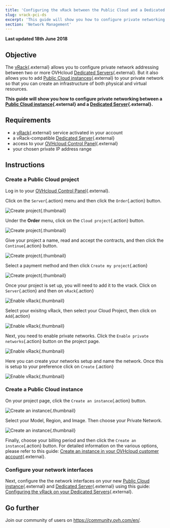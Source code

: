 ```yaml
---
title: 'Configuring the vRack between the Public Cloud and a Dedicated Server'
slug: vrack-pci-ds
excerpt: 'This guide will show you how to configure private networking between a Public Cloud instance and a Dedicated Server.'
section: 'Network Management'
---
```


**Last updated 18th June 2018**

## Objective

The [vRack](https://www.ovh.com/ca/en/solutions/vrack/){.external} allows you to configure private network addressing between two or more OVHcloud [Dedicated Servers](https://www.ovh.com/ca/en/dedicated_servers/){.external}. But it also allows you to add [Public Cloud instances](https://www.ovh.com/ca/en/public-cloud/instances/){.external} to your private network so that you can create an infrastructure of both physical and virtual resources.

**This guide will show you how to configure private networking between a [Public Cloud instance](https://www.ovh.com/ca/en/public-cloud/instances/){.external} and a [Dedicated Server](https://www.ovh.com/ca/en/dedicated_servers/){.external}.**


## Requirements

* a [vRack](https://www.ovh.com/ca/en/solutions/vrack/){.external} service activated in your account
* a vRack-compatible [Dedicated Server](https://www.ovh.com/ca/en/dedicated_servers/){.external}
* access to your [OVHcloud Control Panel](https://ca.ovh.com/auth/?action=gotomanager){.external}
* your chosen private IP address range


## Instructions

### Create a Public Cloud project

Log in to your [OVHcloud Control Panel](https://ca.ovh.com/auth/?action=gotomanager){.external}.

Click on the `Server`{.action} menu and then click the `Order`{.action} button.

![Create project](images/pci-project-01_2020.png){.thumbnail}

Under the **Order** menu, click on the `Cloud project`{.action} button.

![Create project](images/pci-project-02_2020.png){.thumbnail}

Give your project a name, read and accept the contracts, and then click the `Continue`{.action} button.

![Create project](images/pci-project-03a_2020.png){.thumbnail}

Select a payment method and then click `Create my project`{.action}

![Create project](images/pci-project-03b_2020.png){.thumbnail}

Once your project is set up, you will need to add it to the vrack. Click on `Server`{.action} and then on `vRack`{.action}

![Enable vRack](images/pci-vrack-00_2020.png){.thumbnail}

Select your exisitng vRack, then select your Cloud Project, then click on `Add`{.action}

![Enable vRack](images/pci-vrack-00a_2020.png){.thumbnail}

Next,  you need to enable private networks. Click the `Enable private networks`{.action} button on the project page.

![Enable vRack](images/pci-vrack-01_2020.png){.thumbnail}

Here you can create your networks setup and name the network. Once this is setup to your preference click on `Create` {.action}

![Enable vRack](images/pci-vrack-02_2020.png){.thumbnail}

### Create a Public Cloud instance

On your project page, click the `Create an instance`{.action} button.

![Create an instance](images/pci-01_2020.png){.thumbnail}

Select your Model, Region, and Image. Then choose your Private Network.

![Create an instance](images/pci-02_2020.png){.thumbnail}

Finally, choose your billing period  and then click the `Create an instance`{.action} button. For detailed information on the various options, please refer to this guide: [Create an instance in your OVHcloud customer account](../public-cloud/create_an_instance_in_your_ovh_customer_account/){.external}.



### Configure your network interfaces

Next, configure the the network interfaces on your new [Public Cloud instance](https://www.ovh.com/ca/en/public-cloud/instances/){.external} and [Dedicated Server](https://www.ovh.com/ca/en/dedicated_servers/){.external} using this guide: [Configuring the vRack on your Dedicated Servers](../configuring-vrack-on-dedicated-servers/){.external}.


## Go further

Join our community of users on <https://community.ovh.com/en/>.
